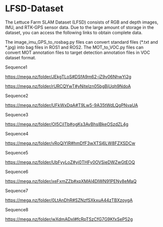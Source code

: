 # LFSD-Dataset

The Lettuce Farm SLAM Dataset (LFSD) consists of RGB and depth images, IMU, and RTK-GPS sensor data. Due to the large amount of storage in the dataset, you can access the following links to obtain complete data.

The image_imu_GPS_to_rosbag.py files can convert standard files (*.txt and *.jpg) into bag files in ROS1 and ROS2.
The MOT_to_VOC.py files can convert MOT annotation files to target detection annotation files in VOC dataset format.

Sequence1

https://mega.nz/folder/JEkgTLoS#DSfA9m62-iZ9v06NhwYi2g

https://mega.nz/folder/rURCQYwT#yNitelzn05bgBjUqh9NdoA

Sequence2

https://mega.nz/folder/UFkWxDqA#T9Lw5-9A35tWdLQgPNvaUA

Sequence3

https://mega.nz/folder/OI5CiITb#ogKs3AvBhslBkeOSzdZL4g

Sequence4

https://mega.nz/folder/vRoQiYIR#hmDfF3wXTSj6LW8FZXSDCw

Sequence5

https://mega.nz/folder/UbFyyLoZ#yi0THFy0OVSieDWZwGtEOQ

Sequence6

https://mega.nz/folder/xeFxmZZb#xpXMAl4DIWN91PENy8eMaQ

Sequence7

https://mega.nz/folder/0LtAnDhR#SZNzfSXkxuA44zTBXzoygA

Sequence8

https://mega.nz/folder/wXdmADxI#fcRpTSzCfG7G9KfxSeP52g



